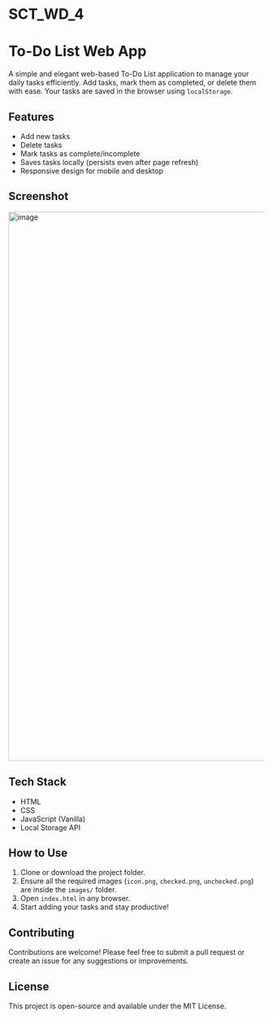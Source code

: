 # SCT_WD_4

# To-Do List Web App

A simple and elegant web-based To-Do List application to manage your daily tasks efficiently. Add tasks, mark them as completed, or delete them with ease. Your tasks are saved in the browser using `localStorage`.

## Features

- Add new tasks
- Delete tasks
- Mark tasks as complete/incomplete
- Saves tasks locally (persists even after page refresh)
- Responsive design for mobile and desktop

## Screenshot

<img width="1920" height="1080" alt="image" src="https://github.com/user-attachments/assets/a1000ec7-9f19-47ac-b653-f4fed0f819bf" />


## Tech Stack

- HTML
- CSS
- JavaScript (Vanilla)
- Local Storage API

## How to Use

1. Clone or download the project folder.
2. Ensure all the required images (`icon.png`, `checked.png`, `unchecked.png`) are inside the `images/` folder.
3. Open `index.html` in any browser.
4. Start adding your tasks and stay productive!

## Contributing

Contributions are welcome! Please feel free to submit a pull request or create an issue for any suggestions or improvements.

## License

This project is open-source and available under the MIT License.
